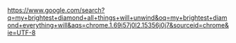 https://www.google.com/search?q=my+brightest+diamond+all+things+will+unwind&oq=my+brightest+diamond+everything+will&aqs=chrome.1.69i57j0l2.15356j0j7&sourceid=chrome&ie=UTF-8
